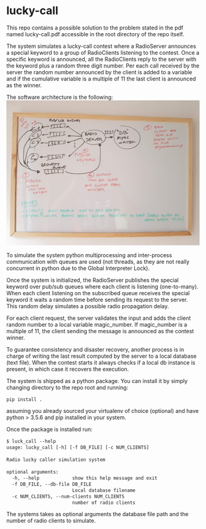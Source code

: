 # lucky-call

This repo contains a possible solution to the problem stated in the pdf named
lucky-call.pdf accessible in the root directory of the repo itself.

The system simulates a lucky-call contest where a RadioServer announces a
special keyword to a group of RadioClients listening to the contest.
Once a specific keyword is announced, all the RadioClients reply to the server
with the keyword plus a random three digit number. Per each call received by
the server the random number announced by the client is added to a variable and
if the cumulative variable is a multiple of 11 the last client is announced as
the winner.

The software architecture is the following:
![architecture](https://github.com/fciaccia/lucky-call/blob/master/doc/architecture.jpg)

To simulate the system python multiprocessing and inter-process communication
with queues are used (not threads, as they are not really concurrent in python
due to the Global Interpreter Lock).

Once the system is initialized, the RadioServer publishes the special keyword
over pub/sub queues where each client is listening (one-to-many). When each
client listening on the subscribed queue receives the special keyword it waits a
random time before sending its request to the server. This random delay
simulates a possible radio propagation delay.

For each client request, the server validates the input and adds the client
random number to a local variable magic_number. If magic_number is a multiple of
11, the client sending the message is announced as the contest winner.

To guarantee consistency and disaster recovery, another process is in charge of
writing the last result computed by the server to a local database (text file).
When the contest starts it always checks if a local db instance is present, in
which case it recovers the execution.

The system is shipped as a python package. You can install it by simply
changing directory to the repo root and running:
```
pip install .
```
assuming you already sourced your virtualenv of choice (optional) and have
python > 3.5.6 and pip installed in your system.

Once the package is installed run:
```
$ luck_call --help
usage: lucky_call [-h] [-f DB_FILE] [-c NUM_CLIENTS]

Radio lucky caller simulation system

optional arguments:
  -h, --help            show this help message and exit
  -f DB_FILE, --db-file DB_FILE
                        Local database filename
  -c NUM_CLIENTS, --num-clients NUM_CLIENTS
                        number of radio clients
```

The systems takes as optional arguments the database file path and the number
of radio clients to simulate.